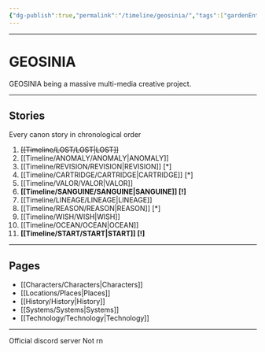 ```yaml
---
{"dg-publish":true,"permalink":"/timeline/geosinia/","tags":["gardenEntry"]}
---
```



---
# GEOSINIA

GEOSINIA being a massive multi-media creative project.

---
## Stories
Every canon story in chronological order

1. ~~[[Timeline/LOST/LOST\|LOST]]~~
2. [[Timeline/ANOMALY/ANOMALY\|ANOMALY]]
3. [[Timeline/REVISION/REVISION\|REVISION]] [*]
4. [[Timeline/CARTRIDGE/CARTRIDGE\|CARTRIDGE]] [*]
5. [[Timeline/VALOR/VALOR\|VALOR]]
6. **[[Timeline/SANGUINE/SANGUINE\|SANGUINE]] [!]**
7. [[Timeline/LINEAGE/LINEAGE\|LINEAGE]]
8. [[Timeline/REASON/REASON\|REASON]] [*]
9. [[Timeline/WISH/WISH\|WISH]]
10. [[Timeline/OCEAN/OCEAN\|OCEAN]]
11. **[[Timeline/START/START\|START]] [!]**

---
## Pages
- [[Characters/Characters\|Characters]]
- [[Locations/Places\|Places]]
- [[History/History\|History]]
- [[Systems/Systems\|Systems]]
- [[Technology/Technology\|Technology]]

---
Official discord server
Not rn